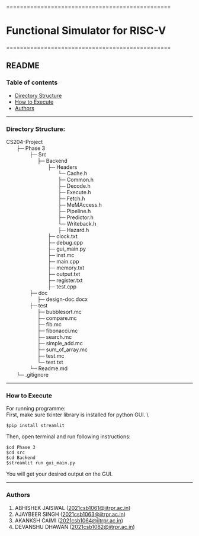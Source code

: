 ================================================
# Functional Simulator for RISC-V
================================================

## README

### Table of contents
- [Directory Structure](#directory-structure)
- [How to Execute](#how-to-execute)
- [Authors](#authors)


----------

### Directory Structure:

CS204-Project \
&ensp;&ensp;&ensp;&ensp;├─ Phase 3 \
&ensp;&ensp;&ensp;&ensp;&ensp;&ensp;&ensp;&ensp;&ensp;├─ Src <br>
&ensp;&ensp;&ensp;&ensp;&ensp;&ensp;&ensp;&ensp;&ensp;&ensp;&ensp;&ensp;├─ Backend<br>
&ensp;&ensp;&ensp;&ensp;&ensp;&ensp;&ensp;&ensp;&ensp;&ensp;&ensp;&ensp;&ensp;&ensp;&ensp;&ensp;├─ Headers<br>
&ensp;&ensp;&ensp;&ensp;&ensp;&ensp;&ensp;&ensp;&ensp;&ensp;&ensp;&ensp;&ensp;&ensp;&ensp;&ensp;&ensp;&ensp;&ensp;&ensp;└─ Cache.h<br>
&ensp;&ensp;&ensp;&ensp;&ensp;&ensp;&ensp;&ensp;&ensp;&ensp;&ensp;&ensp;&ensp;&ensp;&ensp;&ensp;&ensp;&ensp;&ensp;&ensp;├─ Common.h<br>
&ensp;&ensp;&ensp;&ensp;&ensp;&ensp;&ensp;&ensp;&ensp;&ensp;&ensp;&ensp;&ensp;&ensp;&ensp;&ensp;&ensp;&ensp;&ensp;&ensp;├─ Decode.h<br>
&ensp;&ensp;&ensp;&ensp;&ensp;&ensp;&ensp;&ensp;&ensp;&ensp;&ensp;&ensp;&ensp;&ensp;&ensp;&ensp;&ensp;&ensp;&ensp;&ensp;├─ Execute.h<br>
&ensp;&ensp;&ensp;&ensp;&ensp;&ensp;&ensp;&ensp;&ensp;&ensp;&ensp;&ensp;&ensp;&ensp;&ensp;&ensp;&ensp;&ensp;&ensp;&ensp;├─ Fetch.h<br>
&ensp;&ensp;&ensp;&ensp;&ensp;&ensp;&ensp;&ensp;&ensp;&ensp;&ensp;&ensp;&ensp;&ensp;&ensp;&ensp;&ensp;&ensp;&ensp;&ensp;├─ MeMAccess.h<br>
&ensp;&ensp;&ensp;&ensp;&ensp;&ensp;&ensp;&ensp;&ensp;&ensp;&ensp;&ensp;&ensp;&ensp;&ensp;&ensp;&ensp;&ensp;&ensp;&ensp;├─ Pipeline.h<br>
&ensp;&ensp;&ensp;&ensp;&ensp;&ensp;&ensp;&ensp;&ensp;&ensp;&ensp;&ensp;&ensp;&ensp;&ensp;&ensp;&ensp;&ensp;&ensp;&ensp;├─ Predictor.h<br>
&ensp;&ensp;&ensp;&ensp;&ensp;&ensp;&ensp;&ensp;&ensp;&ensp;&ensp;&ensp;&ensp;&ensp;&ensp;&ensp;&ensp;&ensp;&ensp;&ensp;└─ Writeback.h<br>
&ensp;&ensp;&ensp;&ensp;&ensp;&ensp;&ensp;&ensp;&ensp;&ensp;&ensp;&ensp;&ensp;&ensp;&ensp;&ensp;&ensp;&ensp;&ensp;&ensp;├─ Hazard.h<br>
&ensp;&ensp;&ensp;&ensp;&ensp;&ensp;&ensp;&ensp;&ensp;&ensp;&ensp;&ensp;&ensp;&ensp;&ensp;&ensp;├─ clock.txt<br>
&ensp;&ensp;&ensp;&ensp;&ensp;&ensp;&ensp;&ensp;&ensp;&ensp;&ensp;&ensp;&ensp;&ensp;&ensp;&ensp;├─ debug.cpp<br>
&ensp;&ensp;&ensp;&ensp;&ensp;&ensp;&ensp;&ensp;&ensp;&ensp;&ensp;&ensp;&ensp;&ensp;&ensp;&ensp;├─ gui_main.py<br>
&ensp;&ensp;&ensp;&ensp;&ensp;&ensp;&ensp;&ensp;&ensp;&ensp;&ensp;&ensp;&ensp;&ensp;&ensp;&ensp;├─ inst.mc<br>
&ensp;&ensp;&ensp;&ensp;&ensp;&ensp;&ensp;&ensp;&ensp;&ensp;&ensp;&ensp;&ensp;&ensp;&ensp;&ensp;├─ main.cpp<br>
&ensp;&ensp;&ensp;&ensp;&ensp;&ensp;&ensp;&ensp;&ensp;&ensp;&ensp;&ensp;&ensp;&ensp;&ensp;&ensp;├─ memory.txt<br>
&ensp;&ensp;&ensp;&ensp;&ensp;&ensp;&ensp;&ensp;&ensp;&ensp;&ensp;&ensp;&ensp;&ensp;&ensp;&ensp;├─ output.txt<br>
&ensp;&ensp;&ensp;&ensp;&ensp;&ensp;&ensp;&ensp;&ensp;&ensp;&ensp;&ensp;&ensp;&ensp;&ensp;&ensp;├─ register.txt<br>
&ensp;&ensp;&ensp;&ensp;&ensp;&ensp;&ensp;&ensp;&ensp;&ensp;&ensp;&ensp;&ensp;&ensp;&ensp;&ensp;├─ test.cpp<br>
&ensp;&ensp;&ensp;&ensp;&ensp;&ensp;&ensp;&ensp;&ensp;├─ doc <br>
&ensp;&ensp;&ensp;&ensp;&ensp;&ensp;&ensp;&ensp;&ensp;&ensp;&ensp;&ensp;├─ design-doc.docx<br>
&ensp;&ensp;&ensp;&ensp;&ensp;&ensp;&ensp;&ensp;&ensp;├─ test<br>
&ensp;&ensp;&ensp;&ensp;&ensp;&ensp;&ensp;&ensp;&ensp;&ensp;&ensp;&ensp;├─ bubblesort.mc<br>
&ensp;&ensp;&ensp;&ensp;&ensp;&ensp;&ensp;&ensp;&ensp;&ensp;&ensp;&ensp;├─ compare.mc<br>
&ensp;&ensp;&ensp;&ensp;&ensp;&ensp;&ensp;&ensp;&ensp;&ensp;&ensp;&ensp;├─ fib.mc<br>
&ensp;&ensp;&ensp;&ensp;&ensp;&ensp;&ensp;&ensp;&ensp;&ensp;&ensp;&ensp;├─ fibonacci.mc<br>
&ensp;&ensp;&ensp;&ensp;&ensp;&ensp;&ensp;&ensp;&ensp;&ensp;&ensp;&ensp;├─ search.mc<br>
&ensp;&ensp;&ensp;&ensp;&ensp;&ensp;&ensp;&ensp;&ensp;&ensp;&ensp;&ensp;├─ simple_add.mc<br>
&ensp;&ensp;&ensp;&ensp;&ensp;&ensp;&ensp;&ensp;&ensp;&ensp;&ensp;&ensp;├─ sum_of_array.mc<br>
&ensp;&ensp;&ensp;&ensp;&ensp;&ensp;&ensp;&ensp;&ensp;&ensp;&ensp;&ensp;├─ test.mc<br>
&ensp;&ensp;&ensp;&ensp;&ensp;&ensp;&ensp;&ensp;&ensp;&ensp;&ensp;&ensp;└─ test.txt<br>
&ensp;&ensp;&ensp;&ensp;&ensp;&ensp;&ensp;&ensp;&ensp;└─ Readme.md<br>
&ensp;&ensp;&ensp;&ensp;└─ .gitignore 

----------

### How to Execute 

For running programme: \
	First, make sure tkinter library is installed for python GUI. \
	
	$pip install streamlit
	
Then, open terminal and run following instructions: 
	
	$cd Phase 3
	$cd src
	$cd Backend
	$streamlit run gui_main.py
	
You will get your desired output on the GUI.

--------

### Authors
1. ABHISHEK JAISWAL (2021csb1061@iitrpr.ac.in)
2. AJAYBEER SINGH (2021csb1063@iitrpr.ac.in)
3. AKANKSH CAIMI (2021csb1064@iitrpr.ac.in)
4. DEVANSHU DHAWAN (2021csb1082@iitrpr.ac.in)
